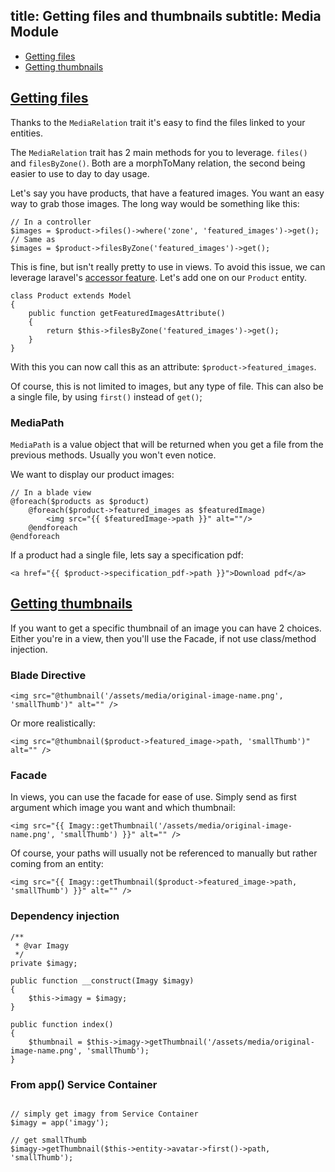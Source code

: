 title: Getting files and thumbnails
subtitle: Media Module
-------

- [Getting files](#getting-files)
- [Getting thumbnails](#getting-thumbnails)



## <a name="getting-files" class="anchor" href="#getting-files">Getting files</a>

Thanks to the `MediaRelation` trait it's easy to find the files linked to your entities.

The `MediaRelation` trait has 2 main methods for you to leverage. `files()` and `filesByZone()`. Both are a morphToMany relation, the second being easier to use to day to day usage.

Let's say you have products, that have a featured images. You want an easy way to grab those images. The long way would be something like this:

```.language-php
// In a controller
$images = $product->files()->where('zone', 'featured_images')->get();
// Same as
$images = $product->filesByZone('featured_images')->get();
```

This is fine, but isn't really pretty to use in views. To avoid this issue, we can leverage laravel's [accessor feature](https://laravel.com/docs/5.4/eloquent-mutators). Let's add one on our `Product` entity.

```.language-php
class Product extends Model
{
    public function getFeaturedImagesAttribute()
    {
        return $this->filesByZone('featured_images')->get();
    }
}
```

With this you can now call this as an attribute: `$product->featured_images`.

Of course, this is not limited to images, but any type of file. This can also be a single file, by using `first()` instead of `get()`;

### MediaPath

`MediaPath` is a value object that will be returned when you get a file from the previous methods. Usually you won't even notice.

We want to display our product images:

```.language-php
// In a blade view
@foreach($products as $product)
    @foreach($product->featured_images as $featuredImage)
        <img src="{{ $featuredImage->path }}" alt=""/>
    @endforeach
@endforeach
```

If a product had a single file, lets say a specification pdf:

```.language-markup
<a href="{{ $product->specification_pdf->path }}">Download pdf</a>
```



## <a name="getting-thumbnails" class="anchor" href="#getting-thumbnails">Getting thumbnails</a>


If you want to get a specific thumbnail of an image you can have 2 choices. Either you're in a view, then you'll use the Facade, if not use class/method injection.

### Blade Directive

``` .language-markup
<img src="@thumbnail('/assets/media/original-image-name.png', 'smallThumb')" alt="" />
```

Or more realistically:

``` .language-markup
<img src="@thumbnail($product->featured_image->path, 'smallThumb')" alt="" />
```

### Facade

In views, you can use the facade for ease of use. Simply send as first argument which image you want and which thumbnail:

``` .language-markup
<img src="{{ Imagy::getThumbnail('/assets/media/original-image-name.png', 'smallThumb') }}" alt="" />
```

Of course, your paths will usually not be referenced to manually but rather coming from an entity:


``` .language-markup
<img src="{{ Imagy::getThumbnail($product->featured_image->path, 'smallThumb') }}" alt="" />
```



### Dependency injection

``` .language-php
/**
 * @var Imagy
 */
private $imagy;

public function __construct(Imagy $imagy)
{
    $this->imagy = $imagy;
}

public function index()
{
	$thumbnail = $this->imagy->getThumbnail('/assets/media/original-image-name.png', 'smallThumb');
}
```

### From app() Service Container


``` .language-php

// simply get imagy from Service Container
$imagy = app('imagy');

// get smallThumb
$imagy->getThumbnail($this->entity->avatar->first()->path, 'smallThumb');
```



